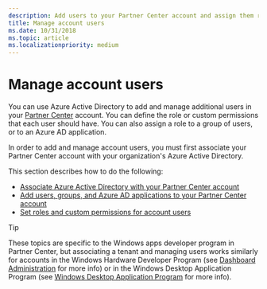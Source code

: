 ```yaml
---
description: Add users to your Partner Center account and assign them roles with specific permissions.
title: Manage account users
ms.date: 10/31/2018
ms.topic: article
ms.localizationpriority: medium
---
```

# Manage account users

You can use Azure Active Directory to add and manage additional users in your [Partner Center](https://partner.microsoft.com/dashboard)  account. You can define the role or custom permissions that each user should have. You can also assign a role to a group of users, or to an Azure AD application.

In order to add and manage account users, you must first associate your Partner Center account with your organization's Azure Active Directory.

This section describes how to do the following:

- [Associate Azure Active Directory with your Partner Center account](associate-azure-ad-with-partner-center.md)
- [Add users, groups, and Azure AD applications to your Partner Center account](add-users-groups-and-azure-ad-applications.md)
- [Set roles and custom permissions for account users](set-custom-permissions-for-account-users.md)

> [!TIP]
> These topics are specific to the Windows apps developer program in Partner Center, but associating a tenant and managing users works similarly for accounts in the Windows Hardware Developer Program (see [Dashboard Administration](/windows-hardware/drivers/dashboard/get-started-with-the-hardware-dashboard) for more info) or in the Windows Desktop Application Program (see [Windows Desktop Application Program](/windows/desktop/appxpkg/windows-desktop-application-program#add-and-manage-account-users) for more info).
